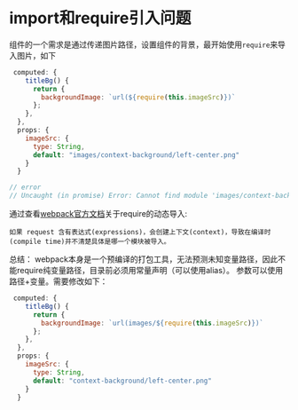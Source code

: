 # import和require引入问题
组件的一个需求是通过传递图片路径，设置组件的背景，最开始使用`require`来导入图片，如下
```js
 computed: {
    titleBg() {
      return {
        backgroundImage: `url(${require(this.imageSrc)})`
      };
    },
  },
  props: {
    imageSrc: {
      type: String,
      default: "images/context-background/left-center.png"
    }
  }

// error
// Uncaught (in promise) Error: Cannot find module 'images/context-background/left-center.png'
  ```
通过查看[webpack官方文档](https://webpack.js.org/guides/dependency-management/#require-context）)关于require的动态导入:
>
    如果 request 含有表达式(expressions)，会创建上下文(context)，导致在编译时(compile time)并不清楚具体是哪一个模块被导入。
>
总结：
 webpack本身是一个预编译的打包工具，无法预测未知变量路径，因此不能require纯变量路径，目录前必须用常量声明（可以使用alias）。
 参数可以使用路径+变量。需要修改如下：
```js
 computed: {
    titleBg() {
      return {
        backgroundImage: `url(images/${require(this.imageSrc)})`
      };
    },
  },
  props: {
    imageSrc: {
      type: String,
      default: "context-background/left-center.png"
    }
  }
```